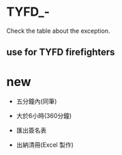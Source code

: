 # TYFD_-
Check the table about the exception.

## use for TYFD firefighters

# new 
* 五分鐘內(同筆)
* 大於6小時(360分鐘)
* 匯出簽名表

* 出納清冊(Excel 製作)